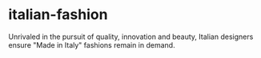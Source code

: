 # italian-fashion
Unrivaled in the pursuit of quality, innovation and beauty, Italian designers ensure "Made in Italy" fashions remain in demand.
